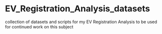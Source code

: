 # EV_Registration_Analysis_datasets
collection of datasets and scripts for my EV Registration Analysis to be used for continued work on this subject
